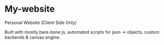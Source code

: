 # My-website
Personal Website (Client Side Only)

Built with mostly bare-bone js, automated scripts for json -> objects, custom backends & canvas engine.
